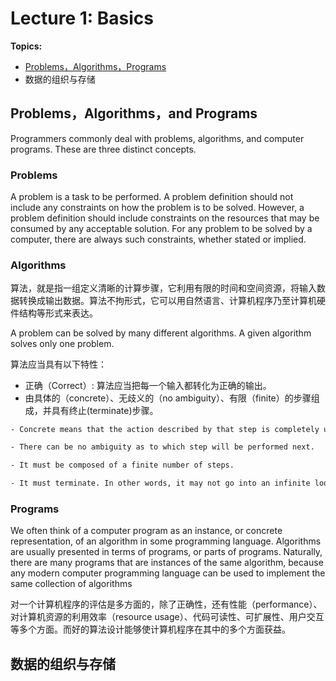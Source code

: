 # Lecture 1: Basics

**Topics:**

- [Problems，Algorithms，Programs](#PAP20231101)
- 数据的组织与存储

## Problems，Algorithms，and Programs <a name = "PAP20231101">

Programmers commonly deal with problems, algorithms, and computer programs. These are three distinct concepts.

### Problems

A problem is a task to be performed. A problem definition should not include any constraints on how the problem is to be solved. However, a problem definition should include constraints on the resources that may be consumed by any acceptable solution. For any problem to be solved by a computer, there are always such constraints, whether stated or implied.

### Algorithms

算法，就是指一组定义清晰的计算步骤，它利用有限的时间和空间资源，将输入数据转换成输出数据。算法不拘形式，它可以用自然语言、计算机程序乃至计算机硬件结构等形式来表达。

A problem can be solved by many different algorithms. A given algorithm solves only one problem.

算法应当具有以下特性：

- 正确（Correct）: 算法应当把每一个输入都转化为正确的输出。
- 由具体的（concrete）、无歧义的（no ambiguity）、有限（finite）的步骤组成，并具有终止(terminate)步骤。
  
```html
- Concrete means that the action described by that step is completely understood — and doable — by the person or machine that must perform the algorithm. Each step must also be doable in a finite amount of time. 

- There can be no ambiguity as to which step will be performed next. 

- It must be composed of a finite number of steps.

- It must terminate. In other words, it may not go into an infinite loop.
```

### Programs

We often think of a computer program as an instance, or concrete representation, of an algorithm in some programming language. Algorithms are usually presented in terms of programs, or parts of programs. Naturally, there are many programs that are instances of the same algorithm, because any modern computer programming language can be used to implement the same collection of algorithms

对一个计算机程序的评估是多方面的，除了正确性，还有性能（performance）、对计算机资源的利用效率（resource usage）、代码可读性、可扩展性、用户交互等多个方面。而好的算法设计能够使计算机程序在其中的多个方面获益。

## 数据的组织与存储

